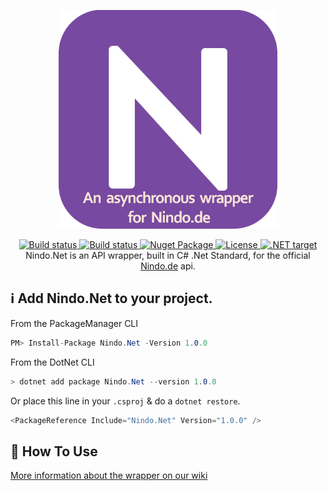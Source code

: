 <p align="center">
  <img src="docs/images/logo.png"  Height=350/>
  <p align="center">
  <a href="https://github.com/AlexGipp/Nindo.Net/actions?query=workflow%3A%22Build+%26+Test%22">
    <img src="https://github.com/AlexGipp/Nindo.Net/workflows/Build%20&%20Test/badge.svg" alt="Build status">
  </a>
  <a href="https://github.com/AlexGipp/Nindo.Net/actions?query=workflow%3A%22Publish+Packages%22">
    <img src="https://github.com/AlexGipp/Nindo.Net/workflows/Publish%20Packages/badge.svg" alt="Build status">
  </a>
  <a href="https://www.nuget.org/packages/Nindo.Net" alt="Nuget Package">
    <img src="https://img.shields.io/nuget/v/Nindo.Net?logo=nuget" title="Go To Nuget Package" alt="Nuget Package"/>
  </a>
  <a href="https://github.com/AlexGipp/Nindo.Net/blob/main/LICENSE" alt="License">
    <img src="https://img.shields.io/github/license/AlexGipp/Nindo.Net" title="Go To License" alt="License"/>
  </a>
  <a href="https://dotnet.microsoft.com/download" alt=".NET target">
    <img alt=".NET target" src="https://img.shields.io/badge/dynamic/xml?color=%23512bd4&label=target&query=%2F%2FTargetFramework%5B1%5D&url=https%3A%2F%2Fraw.githubusercontent.com%2FAlexGipp%2FNindo.Net%2Fmain%2Fsrc%2FNindo.Net%2FNindo.Net.csproj&logo=.net" title="Go To .NET Download">
  </a>

  </br>
    Nindo.Net is an API wrapper, built in C# .Net Standard, for the official <a href="https://nindo.de/">Nindo.de</a> api.
  </p>
</p>

## ℹ Add Nindo.Net to your project.
From the PackageManager CLI

```cs
PM> Install-Package Nindo.Net -Version 1.0.0
```

From the DotNet CLI

```cs
> dotnet add package Nindo.Net --version 1.0.0
```

Or place this line in your `.csproj` & do a `dotnet restore`.

```cs
<PackageReference Include="Nindo.Net" Version="1.0.0" />
```

## 🤔 How To Use

[More information about the wrapper on our wiki](https://github.com/AlexGipp/Nindo.Net/wiki)

